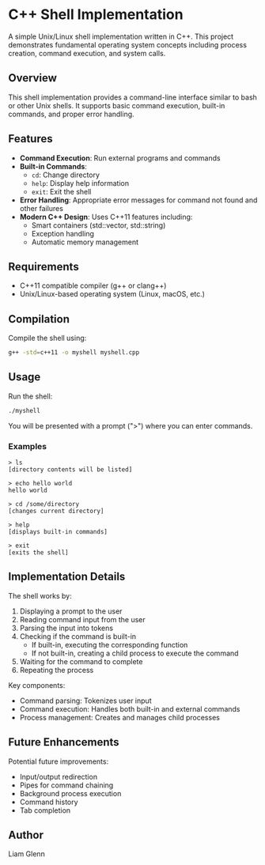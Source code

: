 # C++ Shell Implementation

A simple Unix/Linux shell implementation written in C++. This project demonstrates fundamental operating system concepts including process creation, command execution, and system calls.

## Overview

This shell implementation provides a command-line interface similar to bash or other Unix shells. It supports basic command execution, built-in commands, and proper error handling.

## Features

- **Command Execution**: Run external programs and commands
- **Built-in Commands**:
  - `cd`: Change directory
  - `help`: Display help information
  - `exit`: Exit the shell
- **Error Handling**: Appropriate error messages for command not found and other failures
- **Modern C++ Design**: Uses C++11 features including:
  - Smart containers (std::vector, std::string)
  - Exception handling
  - Automatic memory management

## Requirements

- C++11 compatible compiler (g++ or clang++)
- Unix/Linux-based operating system (Linux, macOS, etc.)

## Compilation

Compile the shell using:

```bash
g++ -std=c++11 -o myshell myshell.cpp
```

## Usage

Run the shell:

```bash
./myshell
```

You will be presented with a prompt (">") where you can enter commands.

### Examples

```
> ls
[directory contents will be listed]

> echo hello world
hello world

> cd /some/directory
[changes current directory]

> help
[displays built-in commands]

> exit
[exits the shell]
```

## Implementation Details

The shell works by:

1. Displaying a prompt to the user
2. Reading command input from the user
3. Parsing the input into tokens
4. Checking if the command is built-in
   - If built-in, executing the corresponding function
   - If not built-in, creating a child process to execute the command
5. Waiting for the command to complete
6. Repeating the process

Key components:
- Command parsing: Tokenizes user input
- Command execution: Handles both built-in and external commands
- Process management: Creates and manages child processes

## Future Enhancements

Potential future improvements:
- Input/output redirection
- Pipes for command chaining
- Background process execution
- Command history
- Tab completion

## Author

Liam Glenn
